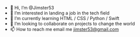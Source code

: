 - 👋 Hi, I’m @Jimster53
- 👀 I’m interested in landing a job in the tech field
- 🌱 I’m currently learning HTML / CSS / Python / Swift
- 💞️ I’m looking to collaborate on projects to change the world
- 📫 How to reach me email me jimster53@gmail.com

<!---
Jimster53/Jimster53 is a ✨ special ✨ repository because its `README.md` (this file) appears on your GitHub profile.
You can click the Preview link to take a look at your changes.
--->
